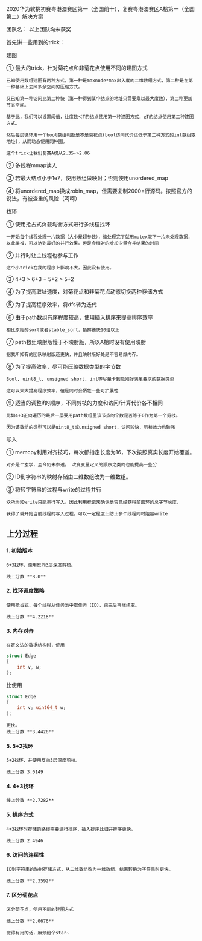 2020华为软挑初赛粤港澳赛区第一（全国前十），复赛粤港澳赛区A榜第一（全国第二）解决方案

团队名： 以上团队均未获奖

首先讲一些用到的trick：

建图

① 最大的trick，针对菊花点和非菊花点使用不同的建图方式

    已知使用数组建图有两种方式，第一种是maxnode*max出入度的二维数组方式，第二种是在第一种基础上去掉多余空间的压缩方式。

    又已知第一种访问比第二种快（第一种得到某个结点的地址只需要乘以最大度数），第二种更加节省空间。 

    基于此，我们可以设置阈值，让度数＜T的结点使用第一种建图方式，≥T的结点使用第二种建图方式。

    然后每层循环用一个bool数组判断是不是菊花点(bool访问代价远低于第二种方式的int数组取地址)，从而动态使用两种图。

    这个trick让我们复赛A榜从2.35->2.06

② 多线程mmap读入

③ 若最大结点小于1e7，使用数组做映射；否则使用unordered_map

④ 将unordered_map换成robin_map，但需要复制2000+行源码。按照官方的说法，有被查重的风险（呵呵）


找环

① 使用抢占式负载均衡方式进行多线程找环

    一开始每个线程处理一片数据（大小是超参数），谁处理完了就用mutex取下一片未处理数据，以此类推，可以达到最好的并行效果。但是会相对的增加少量合并结果的时间

② 并行时让主线程也参与工作

    这个小trick在我的程序上影响不大，因此没有使用。

③ 4+3 > 6+3 + 5+2 > 5+2

④ 为了提高取址速度，对菊花点和非菊花点动态切换两种存储方式

⑤ 为了提高程序效率，将dfs转为迭代

⑥ 由于path数组有序程度较高，使用插入排序来提高排序效率

    相比原始的sort或者stable_sort，插排要快10倍以上

⑦ path数组映射版慢于不映射版，所以A榜时没有使用映射

    据我所知有的团队映射版还更快，并且映射版好处是不容易爆内存。

⑧ 为了提高效率，尽可能压缩数据类型的字节数

    Bool, uint8_t, unsigned short, int等尽量卡到能刚好满足要求的数据类型

    这可以大大提高程序效率，但是同时会牺牲一些可扩展性

⑨ 适当的调整if的顺序，不同剪枝的力度和访问/计算代价各不相同

    比如4+3正向遍历的最后一层要用path数组里该节点的个数是否等于0作为第一个剪枝。

    因为该数组的类型可以是uint8_t或unsigned short，访问较快，剪枝效力也较强


写入

① memcpy利用对齐技巧，每次都指定长度为16，下次按照真实长度开始覆盖。

    对齐是个玄学，至今仍未参透。 改变变量定义的顺序之类的也能提高一些分

② ID到字符串的映射存储由二维数组改为一维数组。

③ 将转字符串的过程与write的过程并行

    众所周知write只能串行写入。因此利用标记来确认是否已经获得前面环的总字节长度，

    获得了就开始当前线程的写入过程，可以一定程度上防止多个线程同时阻塞write


## 上分过程

#### 1. 初始版本

    6+3找环，使用反向3层深度剪枝。

    线上分数 **8.0**

#### 2. 找环调度策略

    使用抢占式，每个线程从任务池中取任务（ID），跑完后再继续取。

    线上分数 **4.2218**

#### 3. 内存对齐

    在定义边的数据结构时，使用

```c
struct Edge
{
    int v, w;
};
```
比使用
```c
struct Edge
{
    int v; uint64_t w;
};
```
    更快。
    线上分数 **3.4426**

#### 5. 5+2找环

    5+2找环，并使用反向3层深度剪枝。

    线上分数 3.0149

#### 4. 4+3找环

    线上分数 **2.7282**

#### 5. 排序方式

    4+3找环时存储的路径需要进行排序，插入排序比归并排序更快。

    线上分数 2.4946

#### 6. 访问的连续性

    ID到字符串的映射存储方式，从二维数组改为一维数组，结果转换为字符串时更快。

    线上分数 **2.3592**

#### 7. 区分菊花点

    区分菊花点，使用不同的建图方式

    线上分数 **2.0676**

    觉得有用的话，麻烦给个star~